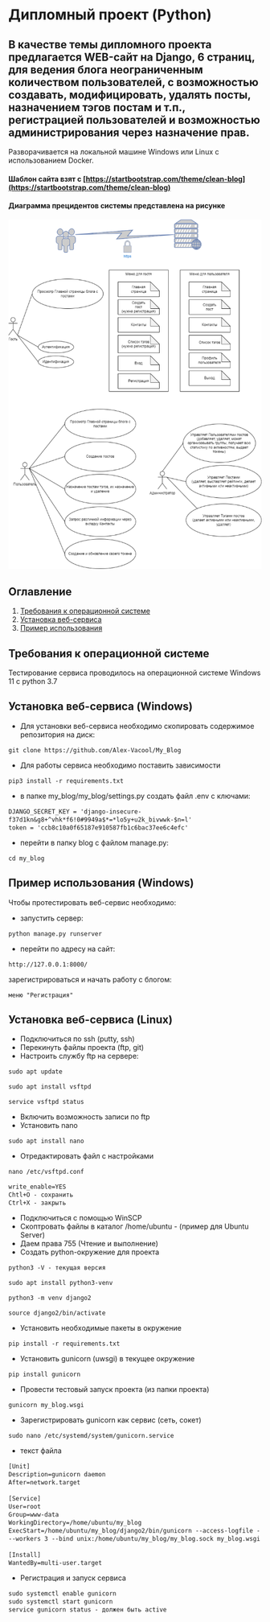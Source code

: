 # Дипломный проект (Python)
## В качестве темы дипломного проекта предлагается WEB-сайт на Django, 6 страниц, для ведения блога неограниченным количеством пользователей, с возможностью создавать, модифицировать, удалять посты, назначением тэгов постам и т.п., регистрацией пользователей и возможностью администрирования через назначение прав.

Разворачивается на локальной машине Windows или Linux c использованием Docker.

#### Шаблон сайта взят с [https://startbootstrap.com/theme/clean-blog](https://startbootstrap.com/theme/clean-blog)
#### Диаграмма прецидентов системы представлена на рисунке
![Alt-текст](https://github.com/Alex-Vacool/Diploma/blob/58c1ddb248389168d099ede3d648f23237545349/%D0%94%D0%97_%D0%9F%D0%B8%D1%82%D0%BE%D0%BD.png)
## Оглавление

1. [Требования к операционной системе](#Требования-к-операционной-системе)
2. [Установка веб-сервиса](#Установка-веб-сервиса)
3. [Пример использования](#Пример-использования)

## Требования к операционной системе
Тестирование сервиса проводилось на операционной системе Windows 11 c python 3.7</sup>

## Установка веб-сервиса (Windows)
 - Для установки веб-сервиса необходимо скопировать содержимое репозитория на диск:
```curl   
git clone https://github.com/Alex-Vacool/My_Blog
```
 - Для работы сервиса необходимо поставить зависимости
```curl   
pip3 install -r requirements.txt
```
 - в папке my_blog/my_blog/settings.py создать файл .env c ключами:
```curl 
DJANGO_SECRET_KEY = 'django-insecure-f37d1kn&g8+^vhk*f6!0#9949a$*=*lo5y+u2k_bivwwk-$n=l'
token = 'ccb8c10a0f65187e910587fb1c6bac37ee6c4efc'
 ```

 - перейти в папку blog с файлом manage.py:
```curl 
cd my_blog
 ```

## Пример использования (Windows)
Чтобы протестировать веб-сервис необходимо:
 - запустить сервер:
```curl 
python manage.py runserver
```
 - перейти по адресу на сайт:
```curl 
http://127.0.0.1:8000/
```
зарегистрироваться и начать работу с блогом:
```curl 
меню "Регистрация"
```
## Установка веб-сервиса (Linux)
 - Подключиться по ssh (putty, ssh)
 - Перекинуть файлы проекта (ftp, git)
 - Настроить службу ftp на сервере: 
 ```curl 
sudo apt update
 ```
 ```curl 
sudo apt install vsftpd
 ```
 ```curl 
service vsftpd status
 ```
 - Включить возможность записи по ftp
 - Установить nano 
 ```curl 
sudo apt install nano
 ```
 - Отредактировать файл с настройками
 ```curl 
nano /etc/vsftpd.conf
 ```
  ```curl 
write_enable=YES
Chtl+O - сохранить
Ctrl+X - закрыть
 ```
 - Подключиться с помощью WinSCP
 - Скоптровать файлы в каталог /home/ubuntu - (пример для Ubuntu Server)
 - Даем права 755 (Чтение и выполнение)
 - Создать python-окружение для проекта
 ```curl 
python3 -V - текущая версия
 ```
 ```curl 
sudo apt install python3-venv
 ```
 ```curl 
python3 -m venv django2
 ```
 ```curl 
source django2/bin/activate
 ```
 - Установить необходимые пакеты в окружение
 ```curl 
pip install -r requirements.txt
 ```
 - Установить gunicorn (uwsgi) в текущее окружение
 ```curl 
pip install gunicorn
 ```
 - Провести тестовый запуск проекта (из папки проекта)
 ```curl 
gunicorn my_blog.wsgi 
 ```
- Зарегистрировать gunicorn как сервис (сеть, сокет)
 ```curl 
sudo nano /etc/systemd/system/gunicorn.service
 ```
- текст файла
 ```curl 
[Unit]
Description=gunicorn daemon
After=network.target

[Service]
User=root
Group=www-data
WorkingDirectory=/home/ubuntu/my_blog
ExecStart=/home/ubuntu/my_blog/django2/bin/gunicorn --access-logfile - --workers 3 --bind unix:/home/ubuntu/my_blog/my_blog.sock my_blog.wsgi

[Install]
WantedBy=multi-user.target
 ```
- Регистрация и запуск сервиса
```curl 
sudo systemctl enable gunicorn
sudo systemctl start gunicorn
service gunicorn status - должен быть active
 ```



